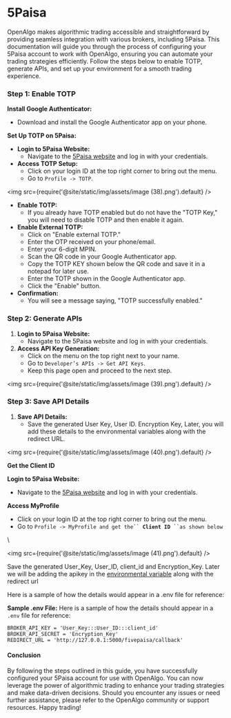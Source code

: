 # 5Paisa

OpenAlgo makes algorithmic trading accessible and straightforward by providing seamless integration with various brokers, including 5Paisa. This documentation will guide you through the process of configuring your 5Paisa account to work with OpenAlgo, ensuring you can automate your trading strategies efficiently. Follow the steps below to enable TOTP, generate APIs, and set up your environment for a smooth trading experience.

### **Step 1: Enable TOTP**

**Install Google Authenticator:**

* Download and install the Google Authenticator app on your phone.

**Set Up TOTP on 5Paisa:**

* **Login to 5Paisa Website:**
  * Navigate to the [5Paisa website](https://tradestation.5paisa.com/dashboard) and log in with your credentials.
* **Access TOTP Setup:**
  * Click on your login ID at the top right corner to bring out the menu.
  * Go to `Profile -> TOTP`.



<img
  src={require('@site/static/img/assets/image (38).png').default}
/>

* **Enable TOTP:**
  * If you already have TOTP enabled but do not have the "TOTP Key," you will need to disable TOTP and then enable it again.
* **Enable External TOTP:**
  * Click on "Enable external TOTP."
  * Enter the OTP received on your phone/email.
  * Enter your 6-digit MPIN.
  * Scan the QR code in your Google Authenticator app.
  * Copy the TOTP KEY shown below the QR code and save it in a notepad for later use.
  * Enter the TOTP shown in the Google Authenticator app.
  * Click the "Enable" button.
* **Confirmation:**
  * You will see a message saying, "TOTP successfully enabled."

### **Step 2: Generate APIs**

1. **Login to 5Paisa Website:**
   * Navigate to the 5Paisa website and log in with your credentials.
2. **Access API Key Generation:**
   * Click on the menu on the top right next to your name.
   * Go to `Developer’s APIs -> Get API Keys`.
   * Keep this page open and proceed to the next step.

<img
  src={require('@site/static/img/assets/image (39).png').default}
/>

### **Step 3: Save API Details**

1. **Save API Details:**
   * Save the generated User Key, User ID. Encryption Key, Later, you will add these details to the environmental variables along with the redirect URL.

<img
  src={require('@site/static/img/assets/image (40).png').default}
/>

**Get the Client ID**&#x20;

**Login to 5Paisa Website:**

* Navigate to the [5Paisa website](https://tradestation.5paisa.com/dashboard) and log in with your credentials.

**Access MyProfile**

* Click on your login ID at the top right corner to bring out the menu.
* Go to `Profile -> MyProfile and get the`` `**`Client ID`**` ``as shown below`

\


<img
  src={require('@site/static/img/assets/image (41).png').default}
/>

Save the generated User\_Key, User\_ID, client\_id and Encryption\_Key. Later we will be adding the apikey in the [environmental variable](https://docs.openalgo.in/getting-started/windows-installation/environmental-variables) along with the redirect url

Here is a sample of how the details would appear in a .env file for reference:

**Sample .env File:** Here is a sample of how the details should appear in a `.env` file for reference:

```
BROKER_API_KEY = 'User_Key:::User_ID:::client_id'
BROKER_API_SECRET = 'Encryption_Key'
REDIRECT_URL = 'http://127.0.0.1:5000/fivepaisa/callback'
```

#### Conclusion

By following the steps outlined in this guide, you have successfully configured your 5Paisa account for use with OpenAlgo. You can now leverage the power of algorithmic trading to enhance your trading strategies and make data-driven decisions. Should you encounter any issues or need further assistance, please refer to the OpenAlgo community or support resources. Happy trading!
